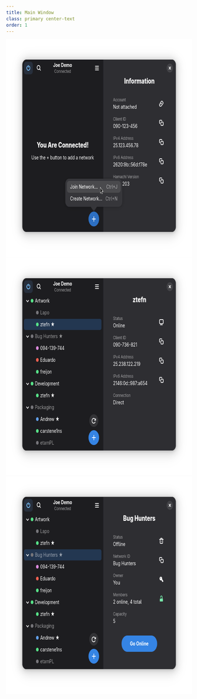 ```yaml
---
title: Main Window
class: primary center-text
order: 1
---
```

<div class="row">
  <div class="col">
    <img src="/resources/main-window-connected-firstrun.png" srcset="/resources/main-window-connected-firstrun-2x.png 2x" alt="Main Window Connected Firstrun" width="704" height="588" tabindex="0" />
  </div>
  <div class="col">
    <img src="/resources/main-window-selected-member.png" srcset="/resources/main-window-selected-member-2x.png 2x" alt="Main Window Selected Member" width="704" height="588" tabindex="0" />
  </div>
  <div class="col">
    <img src="/resources/main-window-selected-network.png" srcset="/resources/main-window-selected-network-2x.png 2x" alt="Main Window Selected Network" width="704" height="588" tabindex="0" />
  </div>
</div>
